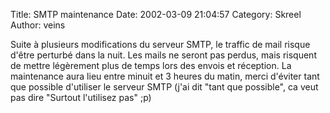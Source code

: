 Title: SMTP maintenance
Date: 2002-03-09 21:04:57
Category: Skreel
Author: veins

Suite à plusieurs modifications du serveur SMTP, le traffic de mail risque d'être perturbé dans la nuit.
 Les mails ne seront pas perdus, mais risquent de mettre légèrement plus de temps lors des envois et réception.
La maintenance aura lieu entre minuit et 3 heures du matin, merci d'éviter tant que possible d'utiliser le serveur SMTP (j'ai dit "tant que possible", ca veut pas dire "Surtout l'utilisez pas" ;p)